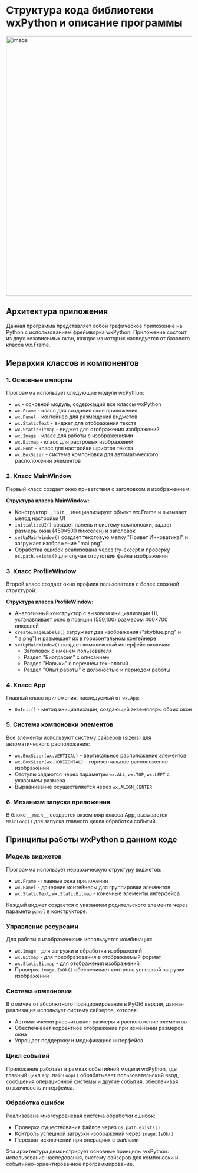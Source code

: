 # Структура кода библиотеки wxPython и описание программы
<img width="681" height="704" alt="image" src="https://github.com/user-attachments/assets/3fc00638-bd7e-4f93-94a6-976066227a8b" />


## Архитектура приложения

Данная программа представляет собой графическое приложение на Python с использованием фреймворка wxPython. Приложение состоит из двух независимых окон, каждое из которых наследуется от базового класса wx.Frame.

## Иерархия классов и компонентов

### 1. Основные импорты
Программа использует следующие модули wxPython:
- `wx` - основной модуль, содержащий все классы wxPython
- `wx.Frame` - класс для создания окон приложения
- `wx.Panel` - контейнер для размещения виджетов
- `wx.StaticText` - виджет для отображения текста
- `wx.StaticBitmap` - виджет для отображения изображений
- `wx.Image` - класс для работы с изображениями
- `wx.Bitmap` - класс для растровых изображений
- `wx.Font` - класс для настройки шрифтов текста
- `wx.BoxSizer` - система компоновки для автоматического расположения элементов

### 2. Класс MainWindow
Первый класс создает окно приветствия с заголовком и изображением:

**Структура класса MainWindow:**
- Конструктор `__init__` инициализирует объект wx.Frame и вызывает метод настройки UI
- `initializeUI()` создает панель и систему компоновки, задает размеры окна (450×500 пикселей) и заголовок
- `setUpMainWindow()` создает текстовую метку "Привет Инноватика!" и загружает изображение "mai.png"
- Обработка ошибок реализована через try-except и проверку `os.path.exists()` для случая отсутствия файла изображения

### 3. Класс ProfileWindow
Второй класс создает окно профиля пользователя с более сложной структурой:

**Структура класса ProfileWindow:**
- Аналогичный конструктор с вызовом инициализации UI, устанавливает окно в позиции (550,100) размером 400×700 пикселей
- `createImageLabels()` загружает два изображения ("skyblue.png" и "ia.png") и размещает их в горизонтальном контейнере
- `setUpMainWindow()` создает комплексный интерфейс включая:
  - Заголовок с именем пользователя
  - Раздел "Биография" с описанием
  - Раздел "Навыки" с перечнем технологий
  - Раздел "Опыт работы" с должностью и периодом работы

### 4. Класс App
Главный класс приложения, наследуемый от `wx.App`:
- `OnInit()` - метод инициализации, создающий экземпляры обоих окон

### 5. Система компоновки элементов
Все элементы используют систему сайзеров (sizers) для автоматического расположения:
- `wx.BoxSizer(wx.VERTICAL)` - вертикальное расположение элементов
- `wx.BoxSizer(wx.HORIZONTAL)` - горизонтальное расположение изображений
- Отступы задаются через параметры `wx.ALL`, `wx.TOP`, `wx.LEFT` с указанием размера
- Выравнивание осуществляется через `wx.ALIGN_CENTER`

### 6. Механизм запуска приложения
В блоке `__main__` создается экземпляр класса App, вызывается `MainLoop()` для запуска главного цикла обработки событий.

## Принципы работы wxPython в данном коде

### Модель виджетов
Программа использует иерархическую структуру виджетов:
- `wx.Frame` - главные окна приложения
- `wx.Panel` - дочерние контейнеры для группировки элементов
- `wx.StaticText`, `wx.StaticBitmap` - конечные элементы интерфейса

Каждый виджет создается с указанием родительского элемента через параметр `panel` в конструкторе.

### Управление ресурсами
Для работы с изображениями используется комбинация:
- `wx.Image` - для загрузки и обработки изображений
- `wx.Bitmap` - для преобразования в отображаемый формат
- `wx.StaticBitmap` - для отображения изображений
- Проверка `image.IsOk()` обеспечивает контроль успешной загрузки изображений

### Система компоновки
В отличие от абсолютного позиционирования в PyQt6 версии, данная реализация использует систему сайзеров, которая:
- Автоматически рассчитывает размеры и расположение элементов
- Обеспечивает корректное отображение при изменении размеров окна
- Упрощает поддержку и модификацию интерфейса

### Цикл событий
Приложение работает в рамках событийной модели wxPython, где главный цикл `app.MainLoop()` обрабатывает пользовательский ввод, сообщения операционной системы и другие события, обеспечивая отзывчивость интерфейса.

### Обработка ошибок
Реализована многоуровневая система обработки ошибок:
- Проверка существования файлов через `os.path.exists()`
- Контроль успешной загрузки изображений через `image.IsOk()`
- Перехват исключений при операциях с файлами

Эта архитектура демонстрирует основные принципы wxPython: использование наследования, систему сайзеров для компоновки и событийно-ориентированное программирование.
